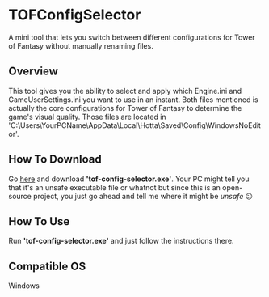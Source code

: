 # TOFConfigSelector
A mini tool that lets you switch between different configurations for Tower of Fantasy without manually renaming files.

<h2>Overview</h2>
This tool gives you the ability to select and apply which Engine.ini and GameUserSettings.ini you want to use in an instant.
Both files mentioned is actually the core configurations for Tower of Fantasy to determine the game's visual quality.
Those files are located in 'C:\Users\YourPCName\AppData\Local\Hotta\Saved\Config\WindowsNoEditor'.

<h2>How To Download</h2>
Go <a href="https://github.com/awm101/TOFConfigSelector/releases">here</a> and download <strong>'tof-config-selector.exe'</strong>.
Your PC might tell you that it's an unsafe executable file or whatnot but since this is an open-source project, you just go ahead and tell me where it might be <i>unsafe</i> 😕

<h2>How To Use</h2>
Run <strong>'tof-config-selector.exe'</strong> and just follow the instructions there.

<h2>Compatible OS</h2>
Windows 
